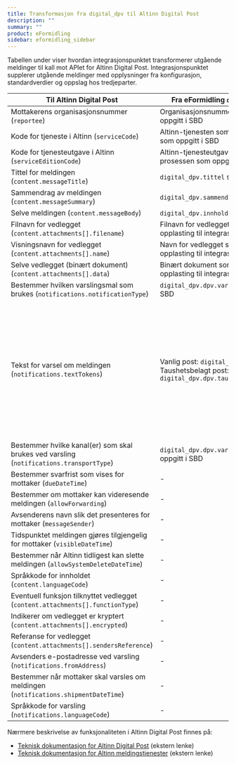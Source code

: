 ```yaml
---
title: Transformasjon fra digital_dpv til Altinn Digital Post
description: ""
summary: ""
product: eFormidling
sidebar: eformidling_sidebar
---
```


Tabellen under viser hvordan integrasjonspunktet transformerer utgående meldinger til kall mot APIet for Altinn Digital
Post. Integrasjonspunktet supplerer utgående meldinger med opplysninger fra konfigurasjon, standardverdier og
oppslag hos tredjeparter.

| Til Altinn Digital Post                                                                 | Fra eFormidling `digital_dpv` melding                                                                          | Fra konfigurasjon                                                                                               | Fra standardverdi |
| --------------------------------------------------------------------------------------- | -------------------------------------------------------------------------------------------------------------- | --------------------------------------------------------------------------------------------------------------- | ----------------- |
| Mottakerens organisasjonsnummer (`reportee`)                                            | Organisasjonsnummer for mottaker som oppgitt i SBD                                                             | -                                                                                                               | - |
| Kode for tjeneste i Altinn (`serviceCode`)                                              | Altinn-tjenesten som tilsvarer prosessen som oppgitt i SBD                                                     | -                                                                                                               | - |
| Kode for tjenesteutgave i Altinn (`serviceEditionCode`)                                 | Altinn-tjenesteutgaven som tilsvarer prosessen som oppgitt i SBD                                               | -                                                                                                               | - |
| Tittel for meldingen (`content.messageTitle`)                                           | `digital_dpv.tittel` som oppgitt i SBD                                                                         | -                                                                                                               | - |
| Sammendrag av meldingen (`content.messageSummary`)                                      | `digital_dpv.sammendrag` som oppgitt i SBD                                                                     | -                                                                                                               | - |
| Selve meldingen (`content.messageBody`)                                                 | `digital_dpv.innhold` som oppgitt i SBD                                                                        | -                                                                                                               | - |
| Filnavn for vedlegget (`content.attachments[].filename`)                                | Filnavn for vedlegget som oppgitt ved opplasting til integrasjonspunktet                                       | -                                                                                                               | - |
| Visningsnavn for vedlegget (`content.attachments[].name`)                               | Navn for vedlegget som oppgitt ved opplasting til integrasjonspunktet                                          | -                                                                                                               | - |
| Selve vedlegget (binært dokument) (`content.attachments[].data`)                        | Binært dokument som oppgitt ved opplasting til integrasjonspunktet                                             | -                                                                                                               | - |
| Bestemmer hvilken varslingsmal som brukes (`notifications.notificationType`)            | `digital_dpv.dpv.varselType` som oppgitt i SBD                                                                 | -                                                                                                               | Varsel med revarsel |
| Tekst for varsel om meldingen (`notifications.textTokens`)                              | Vanlig post: `digital_dpv.dpv.varselTekst`<br>Taushetsbelagt post: `digital_dpv.dpv.taushetsbelagtVarselTekst` | Vanlig post: `difi.move.dpv.notificationText`<br>Taushetsbelagt post: `difi.move.dpv.sensitiveNotificationText` | Vanlig post: `$reporteeName$: Du har mottatt en melding fra $reporterName$.`<br>Taushetsbelagt post: `$reporteeName$, har mottatt en taushetsbelagt melding fra $reporterName$. For å få tilgang til meldingen, er det nødvendig at noen i $reporteeName$ har fått tildelt rollen "Taushetsbelagt post fra det offentlige" i Altinn. Dersom dere er usikre på om noen har slik tilgang, anbefaler vi sterkt at dette sjekkes. Les mer om å gi tilgang til rollen "Taushetsbelagt post" på Altinns nettsider.` |
| Bestemmer hvilke kanal(er) som skal brukes ved varsling (`notifications.transportType`) | `digital_dpv.dpv.varselTransportType` som oppgitt i SBD                                                        | `difi.move.dpv.notifyEmail`<br>`difi.move.dpv.notifySms`                                                        | Både SMS og e-post |
| Bestemmer svarfrist som vises for mottaker (`dueDateTime`)                              | -                                                                                                              | `difi.move.dpv.enableDueDate` og `difi.move.dpv.daysToReply`                                                    | 7 dager etter meldingen sendes|
| Bestemmer om mottaker kan videresende meldingen (`allowForwarding`)                     | -                                                                                                              | `difi.move.dpv.allow-forwarding`                                                                                | `true` |
| Avsenderens navn slik det presenteres for mottaker (`messageSender`)                    | -                                                                                                              | -                                                                                                               | Navn for avsenderen hentes fra Enhetsregisteret |
| Tidspunktet meldingen gjøres tilgjengelig for mottaker (`visibleDateTime`)              | -                                                                                                              | -                                                                                                               | Tidspunktet meldingen sendes |
| Bestemmer når Altinn tidligest kan slette meldingen (`allowSystemDeleteDateTime`)       | -                                                                                                              | -                                                                                                               | 5 minutter etter meldingen sendes |
| Språkkode for innholdet (`content.languageCode`)                                        | -                                                                                                              | -                                                                                                               | Norsk bokmål (`1044`) |
| Eventuell funksjon tilknyttet vedlegget (`content.attachments[].functionType`)          | -                                                                                                              | -                                                                                                               | `Unspecified` |
| Indikerer om vedlegget er kryptert (`content.attachments[].encrypted`)                  | -                                                                                                              | -                                                                                                               | `false` |
| Referanse for vedlegget (`content.attachments[].sendersReference`)                      | -                                                                                                              | -                                                                                                               | `AttachmentReference_as123452` |
| Avsenders e-postadresse ved varsling (`notifications.fromAddress`)                      | -                                                                                                              | -                                                                                                               | `no-reply@altinn.no` |
| Bestemmer når mottaker skal varsles om meldingen (`notifications.shipmentDateTime`)     | -                                                                                                              | -                                                                                                               | 5 minutter etter meldingen sendes |
| Språkkode for varsling (`notifications.languageCode`)                                   | -                                                                                                              | -                                                                                                               | Norsk bokmål (`1044`) |

Nærmere beskrivelse av funksjonaliteten i Altinn Digital Post finnes på:

- [Teknisk dokumentasjon for Altinn Digital Post](https://altinn.github.io/docs/utviklingsguider/digital-post-til-virksomheter/) (ekstern lenke)
- [Teknisk dokumentasjon for Altinn meldingstjenester](https://altinn.github.io/docs/api/tjenesteeiere/soap/grensesnitt/meldingstjeneste/#insertcorrespondencev2) (ekstern lenke)
